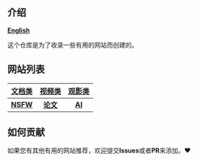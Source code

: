 ## 介绍
[**English**](./English.md)

这个仓库是为了收录一些有用的网站而创建的。


## 网站列表

|[文档类](document.md)|[视频类](docs/video.md)|[观影类](docs/movie.md)|
|:---:|:---:|:---:|
|[**NSFW**](docs/nsfw.md)|[**论文**](docs/thesis.md)|[**AI**](docs/ai.md)|


## 如何贡献
如果您有其他有用的网站推荐，欢迎提交**Issues**或者**PR**来添加。:heart: